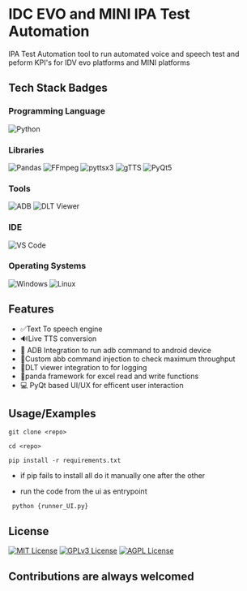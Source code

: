 
# IDC EVO and MINI IPA Test Automation

IPA Test Automation tool to run automated voice and speech test and peform KPI's for IDV evo platforms and MINI platforms


## Tech Stack Badges

### Programming Language
![Python](https://img.shields.io/badge/Python-3.9-blue?logo=python&logoColor=white)
### Libraries
![Pandas](https://img.shields.io/badge/Pandas-1.3.3-green?logo=pandas&logoColor=white)  ![FFmpeg](https://img.shields.io/badge/FFmpeg-4.4-red?logo=ffmpeg&logoColor=white)  ![pyttsx3](https://img.shields.io/badge/pyttsx3-2.7.1-orange?logo=python&logoColor=white)  ![gTTS](https://img.shields.io/badge/gTTS-2.2.3-green?logo=google&logoColor=white)  ![PyQt5](https://img.shields.io/badge/PyQt5-5.15.4-blue?logo=python&logoColor=white)  
### Tools
![ADB](https://img.shields.io/badge/ADB-1.0.41-orange?logo=android&logoColor=white)  ![DLT Viewer](https://img.shields.io/badge/DLT%20Viewer-1.0.0-blue?logo=visualstudio&logoColor=white) 
### IDE
![VS Code](https://img.shields.io/badge/VS%20Code-1.60.0-blue?logo=visual-studio-code&logoColor=white)
### Operating Systems
![Windows](https://img.shields.io/badge/Windows-10-blue?logo=windows&logoColor=white)  ![Linux](https://img.shields.io/badge/Linux-Ubuntu-orange?logo=linux&logoColor=white)  

## Features

- ✅Text To speech engine
- 🔊Live TTS conversion
- 📱 ADB Integration to run adb command to android device 
- 🧨Custom abb command injection to check maximum throughput
- 🔧DLT viewer integration to for logging 
- 💽panda framework for excel read and write functions
- 💻 PyQt based UI/UX for efficent user interaction
## Usage/Examples

```shell
git clone <repo>
```
```shell
cd <repo>
```
```shell
pip install -r requirements.txt
```
- if pip fails to install all do it manually one after the other

- run the code from the ui as entrypoint
```shell
 python {runner_UI.py}
```

## License

[![MIT License](https://img.shields.io/badge/License-MIT-green.svg)](https://choosealicense.com/licenses/mit/)
[![GPLv3 License](https://img.shields.io/badge/License-GPL%20v3-yellow.svg)](https://opensource.org/licenses/)
[![AGPL License](https://img.shields.io/badge/license-AGPL-blue.svg)](http://www.gnu.org/licenses/agpl-3.0)

## Contributions are always welcomed
